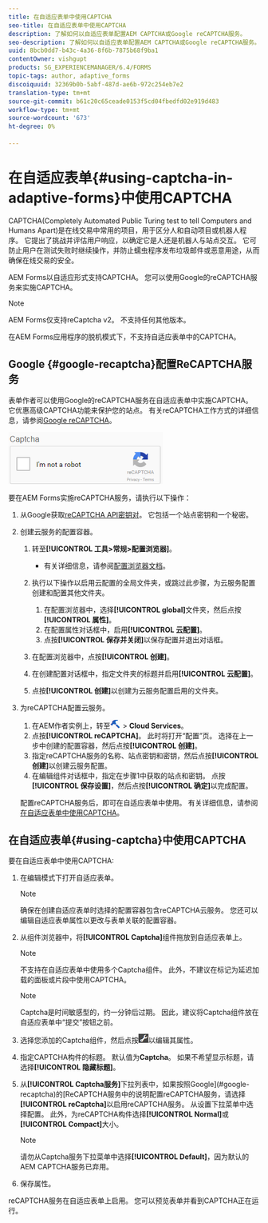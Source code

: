 ```yaml
---
title: 在自适应表单中使用CAPTCHA
seo-title: 在自适应表单中使用CAPTCHA
description: 了解如何以自适应表单配置AEM CAPTCHA或Google reCAPTCHA服务。
seo-description: 了解如何以自适应表单配置AEM CAPTCHA或Google reCAPTCHA服务。
uuid: 8bcb0dd7-b43c-4a36-8f6b-7875b68f9ba1
contentOwner: vishgupt
products: SG_EXPERIENCEMANAGER/6.4/FORMS
topic-tags: author, adaptive_forms
discoiquuid: 32369b0b-5abf-487d-ae6b-972c254eb7e2
translation-type: tm+mt
source-git-commit: b61c20c65ceade0153f5cd04fbedfd02e919d483
workflow-type: tm+mt
source-wordcount: '673'
ht-degree: 0%

---
```



# 在自适应表单{#using-captcha-in-adaptive-forms}中使用CAPTCHA

CAPTCHA(Completely Automated Public Turing test to tell Computers and Humans Apart)是在线交易中常用的项目，用于区分人和自动项目或机器人程序。 它提出了挑战并评估用户响应，以确定它是人还是机器人与站点交互。 它可防止用户在测试失败时继续操作，并防止蠕虫程序发布垃圾邮件或恶意用途，从而确保在线交易的安全。

AEM Forms以自适应形式支持CAPTCHA。 您可以使用Google的reCAPTCHA服务来实施CAPTCHA。

>[!NOTE]
>
>AEM Forms仅支持reCaptcha v2。 不支持任何其他版本。
>
>在AEM Forms应用程序的脱机模式下，不支持自适应表单中的CAPTCHA。

## Google {#google-recaptcha}配置ReCAPTCHA服务

表单作者可以使用Google的reCAPTCHA服务在自适应表单中实施CAPTCHA。 它优惠高级CAPTCHA功能来保护您的站点。 有关reCAPTCHA工作方式的详细信息，请参阅[Google reCAPTCHA](https://developers.google.com/recaptcha/)。

![recaptcha](assets/recaptcha.png)

要在AEM Forms实施reCAPTCHA服务，请执行以下操作：

1. 从Google获取[reCAPTCHA API密钥对](https://www.google.com/recaptcha/admin)。 它包括一个站点密钥和一个秘密。
1. 创建云服务的配置容器。

   1. 转至&#x200B;**[!UICONTROL 工具>常规>配置浏览器]**。
      * 有关详细信息，请参阅[配置浏览器文档](/help/sites-administering/configurations.md)。
   1. 执行以下操作以启用云配置的全局文件夹，或跳过此步骤，为云服务配置创建和配置其他文件夹。

      1. 在配置浏览器中，选择&#x200B;**[!UICONTROL global]**&#x200B;文件夹，然后点按&#x200B;**[!UICONTROL 属性]**。
      1. 在配置属性对话框中，启用&#x200B;**[!UICONTROL 云配置]**。
      1. 点按&#x200B;**[!UICONTROL 保存并关闭]**&#x200B;以保存配置并退出对话框。
   1. 在配置浏览器中，点按&#x200B;**[!UICONTROL 创建]**。
   1. 在创建配置对话框中，指定文件夹的标题并启用&#x200B;**[!UICONTROL 云配置]**。
   1. 点按&#x200B;**[!UICONTROL 创建]**&#x200B;以创建为云服务配置启用的文件夹。


1. 为reCAPTCHA配置云服务。

   1. 在AEM作者实例上，转至![tools](assets/tools.png) > **Cloud Services**。
   1. 点按&#x200B;**[!UICONTROL reCAPTCHA]**。 此时将打开“配置”页。 选择在上一步中创建的配置容器，然后点按&#x200B;**[!UICONTROL 创建]**。
   1. 指定reCAPTCHA服务的名称、站点密钥和密钥，然后点按&#x200B;**[!UICONTROL 创建]**&#x200B;以创建云服务配置。
   1. 在编辑组件对话框中，指定在步骤1中获取的站点和密钥。 点按&#x200B;**[!UICONTROL 保存设置]**，然后点按&#x200B;**[!UICONTROL 确定]**&#x200B;以完成配置。

   配置reCAPTCHA服务后，即可在自适应表单中使用。 有关详细信息，请参阅[在自适应表单中使用CAPTCHA](#using-captcha)。

## 在自适应表单{#using-captcha}中使用CAPTCHA

要在自适应表单中使用CAPTCHA:

1. 在编辑模式下打开自适应表单。

   >[!NOTE]
   >
   >确保在创建自适应表单时选择的配置容器包含reCAPTCHA云服务。 您还可以编辑自适应表单属性以更改与表单关联的配置容器。

1. 从组件浏览器中，将&#x200B;**[!UICONTROL Captcha]**&#x200B;组件拖放到自适应表单上。

   >[!NOTE]
   >
   >不支持在自适应表单中使用多个Captcha组件。 此外，不建议在标记为延迟加载的面板或片段中使用CAPTCHA。

   >[!NOTE]
   >
   >Captcha是时间敏感型的，约一分钟后过期。 因此，建议将Captcha组件放在自适应表单中“提交”按钮之前。

1. 选择您添加的Captcha组件，然后点按![cmpr](assets/cmppr.png)以编辑其属性。
1. 指定CAPTCHA构件的标题。 默认值为&#x200B;**Captcha**。 如果不希望显示标题，请选择&#x200B;**[!UICONTROL 隐藏标题]**。
1. 从&#x200B;**[!UICONTROL Captcha服务]**&#x200B;下拉列表中，如果按照Google](#google-recaptcha)的[ReCAPTCHA服务中的说明配置reCAPTCHA服务，请选择&#x200B;**[!UICONTROL reCaptcha]**&#x200B;以启用reCAPTCHA服务。 从设置下拉菜单中选择配置。 此外，为reCAPTCHA构件选择&#x200B;**[!UICONTROL Normal]**&#x200B;或&#x200B;**[!UICONTROL Compact]**&#x200B;大小。

   >[!NOTE]
   >
   >请勿从Captcha服务下拉菜单中选择&#x200B;**[!UICONTROL Default]**，因为默认的AEM CAPTCHA服务已弃用。

1. 保存属性。

reCAPTCHA服务在自适应表单上启用。 您可以预览表单并看到CAPTCHA正在运行。
